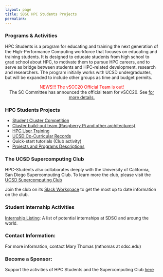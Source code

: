 ```yaml
---
layout: page
title: SDSC HPC Students Projects
permalink:
---
```

### Programs & Activities

HPC Students is a program for educating and training the next generation of the High-Performance Computing workforce that focuses on educating and training students. It is designed to educate students from high school to grad school about HPC, to motivate them to pursue HPC careers, and to serve as bridge between students and HPC-related development, research and researchers. The program initially works with UCSD undergraduates, but will be expanded to include other groups as time and budget permits.
<center>
<font color="red">NEWS!!! The vSCC20 Official Team is out!</font><br>
The SC Committee has announced the official team for vSCC20. See <a href="https://hpc-students.sdsc.edu">for more details.</a>
</center>


### HPC Students Projects
* [Student Cluster Competition](/scc20)
* [Cluster build-out team (Raspberry Pi and other architectures)](/pi_cluster)
* [HPC User Training](/hpc_training)
* [UCSD Co-Curricular Records](/sdsc_ccr)
* Quick-start tutorials (Club activity)
* [Projects and Programs Descriptions](/projs)

### The UCSD Supercomputing Club

HPC-Students also collaborates deeply with the University of California, San Diego Supercomputing Club. To learn more the club, please visit the [UCSD Supercomputing Club](/Supercomputing_Club)
<br>

Join the club on its [Slack Workspace](https://hpcstudentsatsdsc.slack.com) to get the most up to date information on the club.

### Student Internship Activities
[Internship Listing](/internship): A list of potential internships at SDSC and aroung the world.

### Contact Information:

For more information, contact Mary Thomas (mthomas at sdsc.edu)

### Become a Sponsor:
Support the activities of HPC Students and the Supercomputing Club [here](https://espi.ucsd.edu/make-a-gift?id=e4cddf78-4e99-462b-93ac-ffbea5886c5a)
